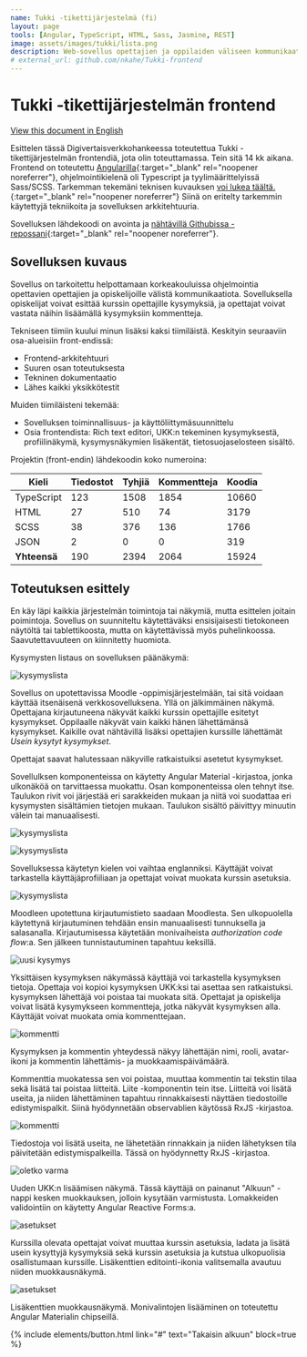 ```yaml
---
name: Tukki -tikettijärjestelmä (fi)
layout: page
tools: [Angular, TypeScript, HTML, Sass, Jasmine, REST]
image: assets/images/tukki/lista.png
description: Web-sovellus opettajien ja oppilaiden väliseen kommunikaatioon.
# external_url: github.com/nkahe/Tukki-frontend
---
```


# Tukki -tikettijärjestelmän frontend

[View this document in English](2-tukki-en.html)

Esittelen tässä Digivertaisverkkohankeessa toteutettua Tukki -tikettijärjestelmän
frontendiä, jota olin toteuttamassa. Tein sitä 14 kk aikana. Frontend on toteutettu [Angularilla](https://angular.io/){:target="_blank" rel="noopener noreferrer"},
ohjelmointikielenä oli Typescript ja tyylimäärittelyissä Sass/SCSS. Tarkemman tekemäni teknisen kuvauksen
[voi lukea täältä.](https://github.com/nkahe/Tukki-frontend/blob/main/documentation/kuvaus/kuvaus.md){:target="_blank" rel="noopener noreferrer"}
Siinä on eritelty tarkemmin käytettyjä tekniikoita ja sovelluksen arkkitehtuuria.

Sovelluksen lähdekoodi on avointa ja [nähtävillä Githubissa -repossani](http://github.com/nkahe/Tukki-frontend){:target="_blank" rel="noopener noreferrer"}.

## Sovelluksen kuvaus

Sovellus on tarkoitettu helpottamaan korkeakouluissa ohjelmointia opettavien opettajien ja opiskelijoille välistä kommunikaatiota. Sovelluksella opiskelijat voivat esittää kurssin opettajille kysymyksiä, ja opettajat voivat vastata näihin lisäämällä kysymyksiin kommentteja.

Tekniseen tiimiin kuului minun lisäksi kaksi tiimiläistä. Keskityin seuraaviin osa-alueisiin front-endissä:

- Frontend-arkkitehtuuri
- Suuren osan toteutuksesta
- Tekninen dokumentaatio
- Lähes kaikki yksikkötestit

Muiden tiimiläisteni tekemää:

- Sovelluksen toiminnallisuus- ja käyttöliittymäsuunnittelu
- Osia frontendista: Rich text editori, UKK:n tekeminen kysymyksestä,
profiilinäkymä, kysymysnäkymien lisäkentät, tietosuojaselosteen sisältö.

Projektin (front-endin) lähdekoodin koko numeroina:

| Kieli        | Tiedostot | Tyhjiä | Kommentteja | Koodia  |
| ------------ | --------- | ------ | ----------- | ------- |
| TypeScript   | 123       | 1508   | 1854        | 10660   |
| HTML         | 27        | 510    | 74          | 3179    |
| SCSS         | 38        | 376    | 136         | 1766    |
| JSON         | 2         | 0      | 0           | 319     |
| **Yhteensä** | 190       | 2394   | 2064        | 15924   |


## Toteutuksen esittely

En käy läpi kaikkia järjestelmän toimintoja tai näkymiä, mutta esittelen joitain poimintoja. Sovellus on suunniteltu käytettäväksi ensisijaisesti tietokoneen näytöltä tai tablettikoosta, mutta on käytettävissä myös puhelinkoossa. Saavutettavuuteen on kiinnitetty huomiota.

Kysymysten listaus on sovelluksen päänäkymä:

![kysymyslista](assets/images/tukki/lista.png)

Sovellus on upotettavissa Moodle -oppimisjärjestelmään, tai sitä voidaan käyttää itsenäisenä verkkosovelluksena. Yllä on jälkimmäinen näkymä. Opettajana kirjautuneena näkyvät kaikki kurssin opettajille esitetyt kysymykset. Oppilaalle näkyvät vain kaikki hänen lähettämänsä kysymykset. Kaikille ovat nähtävillä lisäksi opettajien kurssille lähettämät *Usein kysytyt kysymykset*.

Opettajat saavat halutessaan näkyville ratkaistuiksi asetetut kysymykset.

Sovellulksen komponenteissa on käytetty Angular Material -kirjastoa, jonka ulkonäköä on tarvittaessa muokattu. Osan komponenteissa olen tehnyt itse. Taulukon rivit voi järjestää eri sarakkeiden mukaan ja niitä voi suodattaa eri kysymysten sisältämien tietojen mukaan. Taulukon sisältö päivittyy minuutin välein tai manuaalisesti.


![kysymyslista](assets/images/tukki/lista-en.png)

![kysymyslista](assets/images/tukki/valikko.png)

Sovelluksessa käytetyn kielen voi vaihtaa englanniksi. Käyttäjät voivat tarkastella käyttäjäprofiiliaan ja opettajat voivat muokata kurssin asetuksia.

![kysymyslista](assets/images/tukki/login.png)

Moodleen upotettuna kirjautumistieto saadaan Moodlesta. Sen ulkopuolella käytettynä kirjautuminen tehdään ensin manuaalisesti tunnuksella ja salasanalla. Kirjautumisessa käytetään monivaiheista <i>authorization code flow</i>:a. Sen jälkeen tunnistautuminen tapahtuu keksillä.

![uusi kysymys](assets/images/tukki/tiketti.png)

Yksittäisen kysymyksen näkymässä käyttäjä voi tarkastella kysymyksen tietoja.
Opettaja voi kopioi kysymyksen UKK:ksi tai asettaa sen ratkaistuksi. kysymyksen lähettäjä voi poistaa tai muokata sitä. Opettajat ja opiskelija voivat lisätä
kysymykseen kommentteja, jotka näkyvät kysymyksen alla. Käyttäjät voivat muokata
omia kommenttejaan.

![kommentti](assets/images/tukki/kommentti.png)

Kysymyksen ja kommentin yhteydessä näkyy lähettäjän nimi, rooli, avatar-ikoni ja
kommentin lähettämis- ja muokkaamispäivämäärä.

Kommenttia muokatessa sen voi poistaa, muuttaa kommentin tai tekstin tilaa sekä
lisätä tai poistaa liitteitä. Liite -komponentin tein itse. Liitteitä voi lisätä useita, ja niiden lähettäminen tapahtuu rinnakkaisesti näyttäen tiedostoille edistymispalkit. Siinä hyödynnetään observablien käytössä RxJS -kirjastoa.

![kommentti](assets/images/tukki/progress-bar.png)

Tiedostoja voi lisätä useita, ne lähetetään rinnakkain ja niiden lähetyksen tila
päivitetään edistymispalkeilla. Tässä on hyödynnetty RxJS -kirjastoa.

![oletko varma](assets/images/tukki/oletko-varma.png)

Uuden UKK:n lisäämisen näkymä. Tässä käyttäjä on painanut "Alkuun" -nappi kesken muokkauksen, jolloin kysytään varmistusta. Lomakkeiden validointiin on käytetty Angular Reactive Forms:a.

![asetukset](assets/images/tukki/asetukset.png)

Kurssilla olevata opettajat voivat muuttaa kurssin asetuksia, ladata ja lisätä
usein kysyttyjä kysymyksiä sekä kurssin asetuksia ja kutstua ulkopuolisia
osallistumaan kurssille. Lisäkenttien editointi-ikonia valitsemalla avautuu
niiden muokkausnäkymä.

![asetukset](assets/images/tukki/lisäkenttä.png)

Lisäkenttien muokkausnäkymä. Monivalintojen lisääminen on toteutettu Angular
Materialin chipseillä.


{% include elements/button.html link="#" text="Takaisin alkuun" block=true %}
